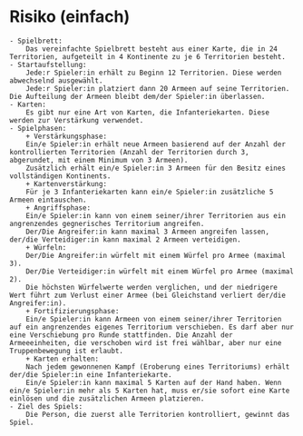 # Risiko (einfach)

    - Spielbrett:
        Das vereinfachte Spielbrett besteht aus einer Karte, die in 24 Territorien, aufgeteilt in 4 Kontinente zu je 6 Territorien besteht.
    - Startaufstellung:
        Jede:r Spieler:in erhält zu Beginn 12 Territorien. Diese werden abwechselnd ausgewählt.
        Jede:r Spieler:in platziert dann 20 Armeen auf seine Territorien. Die Aufteilung der Armeen bleibt dem/der Spieler:in überlassen.
    - Karten:
        Es gibt nur eine Art von Karten, die Infanteriekarten. Diese werden zur Verstärkung verwendet.
    - Spielphasen:
        + Verstärkungsphase:
        Ein/e Spieler:in erhält neue Armeen basierend auf der Anzahl der kontrollierten Territorien (Anzahl der Territorien durch 3, abgerundet, mit einem Minimum von 3 Armeen).
        Zusätzlich erhält ein/e Spieler:in 3 Armeen für den Besitz eines vollständigen Kontinents.
        + Kartenverstärkung:
        Für je 3 Infanteriekarten kann ein/e Spieler:in zusätzliche 5 Armeen eintauschen.
        + Angriffsphase:
        Ein/e Spieler:in kann von einem seiner/ihrer Territorien aus ein angrenzendes gegnerisches Territorium angreifen.
        Der/Die Angreifer:in kann maximal 3 Armeen angreifen lassen, der/die Verteidiger:in kann maximal 2 Armeen verteidigen.
        + Würfeln:
        Der/Die Angreifer:in würfelt mit einem Würfel pro Armee (maximal 3).
        Der/Die Verteidiger:in würfelt mit einem Würfel pro Armee (maximal 2).
        Die höchsten Würfelwerte werden verglichen, und der niedrigere Wert führt zum Verlust einer Armee (bei Gleichstand verliert der/die Angreifer:in).
        + Fortifizierungsphase:
        Ein/e Spieler:in kann Armeen von einem seiner/ihrer Territorien auf ein angrenzendes eigenes Territorium verschieben. Es darf aber nur eine Verschiebung pro Runde stattfinden. Die Anzahl der Armeeeinheiten, die verschoben wird ist frei wählbar, aber nur eine Truppenbewegung ist erlaubt.
        + Karten erhalten:
        Nach jedem gewonnenen Kampf (Eroberung eines Territoriums) erhält der/die Spieler:in eine Infanteriekarte.
        Ein/e Spieler:in kann maximal 5 Karten auf der Hand haben. Wenn ein/e Spieler:in mehr als 5 Karten hat, muss er/sie sofort eine Karte einlösen und die zusätzlichen Armeen platzieren.
    - Ziel des Spiels:
        Die Person, die zuerst alle Territorien kontrolliert, gewinnt das Spiel.

